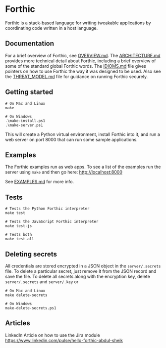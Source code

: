 # Forthic

Forthic is a stack-based language for writing tweakable applications by coordinating code written in a host language.

## Documentation
For a brief overview of Forthic, see [OVERVIEW.md](docs/OVERVIEW.md). The [ARCHITECTURE.md](docs/ARCHITECTURE.md) provides more technical detail about Forthic, including a brief overview of some of the standard global Forthic words. The [IDIOMS.md](docs/IDIOMS.md) file gives pointers on how to use Forthic the way it was designed to be used. Also see the [THREAT_MODEL.md](docs/THREAT_MODEL.md) file for guidance on running Forthic securely.

## Getting started
```
# On Mac and Linux
make

# On Windows
.\make-install.ps1
.\make-server.ps1
```

This will create a Python virtual environment, install Forthic into it, and run a
web server on port 8000 that can run some sample applications.

## Examples
The Forthic examples run as web apps. To see a list of the examples run the server using `make` and then go here: [http://localhost:8000](http://localhost:8000)

See [EXAMPLES.md](docs/EXAMPLES.md) for more info.


## Tests
```
# Tests the Python Forthic interpreter
make test

# Tests the JavaScript Forthic interpreter
make test-js

# Tests both
make test-all
```

## Deleting secrets
All credentials are stored encrypted in a JSON object in the `server/.secrets` file. To delete a particular secret, just remove it from the JSON record
and save the file. To delete all secrets along with the encryption key, delete `server/.secrets` and `server/.key` or

```
# On Mac and Linux
make delete-secrets

# On Windows
make-delete-secrets.ps1
```


## Articles
LinkedIn Article on how to use the Jira module https://www.linkedin.com/pulse/hello-forthic-abdul-sheik

